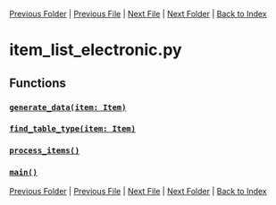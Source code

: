 [Previous Folder](../item_article.md) | [Previous File](item_list_debug.md) | [Next File](item_list_entertainment.md) | [Next Folder](../../lists/attachment_list.md) | [Back to Index](../../../index.md)

# item_list_electronic.py

## Functions

### [`generate_data(item: Item)`](https://github.com/Vaileasys/pz-wiki_parser/blob/main/scripts/items/lists/item_list_electronic.py#L13)
### [`find_table_type(item: Item)`](https://github.com/Vaileasys/pz-wiki_parser/blob/main/scripts/items/lists/item_list_electronic.py#L51)
### [`process_items()`](https://github.com/Vaileasys/pz-wiki_parser/blob/main/scripts/items/lists/item_list_electronic.py#L82)
### [`main()`](https://github.com/Vaileasys/pz-wiki_parser/blob/main/scripts/items/lists/item_list_electronic.py#L107)


[Previous Folder](../item_article.md) | [Previous File](item_list_debug.md) | [Next File](item_list_entertainment.md) | [Next Folder](../../lists/attachment_list.md) | [Back to Index](../../../index.md)
